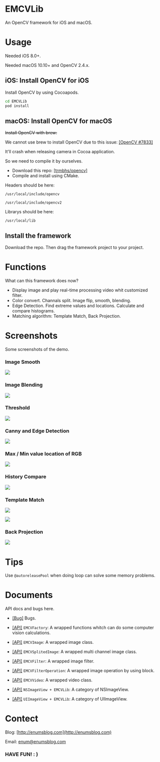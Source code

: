 # EMCVLib

An OpenCV framework for iOS and macOS.

# Usage

Needed iOS 8.0+.

Needed macOS 10.10+ and OpenCV 2.4.x.

## iOS: Install OpenCV for iOS

Install OpenCV by using Cocoapods.

```bash
cd EMCVLib
pod install
```

## macOS: Install OpenCV for macOS

<del>Install OpenCV with brew:</del>

We cannot use brew to install OpenCV due to this issue: [[OpenCV #7833]](https://github.com/opencv/opencv/issues/7833)

It'll crash when releasing camera in Cocoa application.

So we need to compile it by ourselves.

- Download this repo: [[trmbhs/opencv]](https://github.com/trmbhs/opencv)
- Compile and install using CMake.

Headers should be here: 

`/usr/local/include/opencv`

`/usr/local/include/opencv2`

Librarys should be here: 

`/usr/local/lib`

## Install the framework

Download the repo. Then drag the framework project to your project.

# Functions

What can this framework does now?

- Display image and play real-time processing video whit customized filter.
- Color convert. Channals split. Image flip, smooth, blending.
- Edge Detection. Find extreme values and locations. Calculate and compare histograms.
- Matching algorithm: Template Match, Back Projection.

# Screenshots

Some screenshots of the demo.

### Image Smooth

![](https://github.com/trmbhs/EMCVLib/raw/master/Screenshots/smooth.png)

### Image Blending

![](https://github.com/trmbhs/EMCVLib/raw/master/Screenshots/blending.png)

### Threshold

![](https://github.com/trmbhs/EMCVLib/raw/master/Screenshots/threshold.png)

### Canny and Edge Detection

![](https://github.com/trmbhs/EMCVLib/raw/master/Screenshots/canny_and_contours.png)

### Max / Min value location of RGB

![](https://github.com/trmbhs/EMCVLib/raw/master/Screenshots/max_min_value_point_of_RGB.png)

### History Compare

![](https://github.com/trmbhs/EMCVLib/raw/master/Screenshots/histogram_compare.png)

### Template Match

![](https://github.com/trmbhs/EMCVLib/raw/master/Screenshots/template_match.png)

![](https://github.com/trmbhs/EMCVLib/raw/master/Screenshots/template_match_2.png)

### Back Projection

![](https://github.com/trmbhs/EMCVLib/raw/master/Screenshots/back_projection.png)


# Tips

Use `@autoreleasePool` when doing loop can solve some memory problems.

# Documents

API docs and bugs here.

- [[Bug]](https://github.com/trmbhs/EMCVLib/blob/master/Documents/bugs.md) Bugs.

- [[API]](https://github.com/trmbhs/EMCVLib/blob/master/Documents/EMCVFactory.md) `EMCVFactory`: A wrapped functions whitch can do some computer vision calculations.
- [[API]](https://github.com/trmbhs/EMCVLib/blob/master/Documents/EMCVImage.md) `EMCVImage`: A wrapped image class.
- [[API]](https://github.com/trmbhs/EMCVLib/blob/master/Documents/EMCVSplitedImage.md) `EMCVSplitedImage`: A wrapped multi channel image class.
- [[API]](https://github.com/trmbhs/EMCVLib/blob/master/Documents/EMCVFilter.md) `EMCVFilter`: A wrapped image filter.
- [[API]](https://github.com/trmbhs/EMCVLib/blob/master/Documents/EMCVFilterOperation.md) `EMCVFilterOperation`: A wrapped image operation by using block.
- [[API]](https://github.com/trmbhs/EMCVLib/blob/master/Documents/EMCVVideo.md) `EMCVVideo`: A wrapped video class.
- [[API]](https://github.com/trmbhs/EMCVLib/blob/master/Documents/NSImageView+EMCVLib.md) `NSImageView + EMCVLib`: A category of NSImageView.
- [[API]](https://github.com/trmbhs/EMCVLib/blob/master/Documents/UIImageView+EMCVLib.md) `UIImageView + EMCVLib`: A category of UIImageView.


# Contect

Blog: [http://enumsblog.com](http://enumsblog.com)

Email: [enum@enumsblog.com](enum@enumsblog.com)

### HAVE FUN! : )
